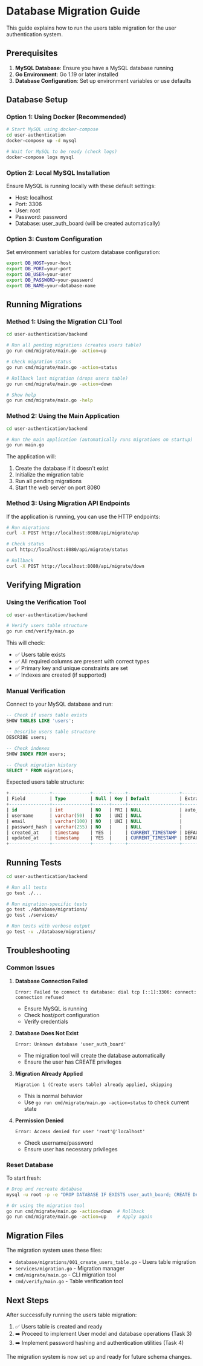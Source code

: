 # Database Migration Guide

This guide explains how to run the users table migration for the user authentication system.

## Prerequisites

1. **MySQL Database**: Ensure you have a MySQL database running
2. **Go Environment**: Go 1.19 or later installed
3. **Database Configuration**: Set up environment variables or use defaults

## Database Setup

### Option 1: Using Docker (Recommended)

```bash
# Start MySQL using docker-compose
cd user-authentication
docker-compose up -d mysql

# Wait for MySQL to be ready (check logs)
docker-compose logs mysql
```

### Option 2: Local MySQL Installation

Ensure MySQL is running locally with these default settings:
- Host: localhost
- Port: 3306
- User: root
- Password: password
- Database: user_auth_board (will be created automatically)

### Option 3: Custom Configuration

Set environment variables for custom database configuration:

```bash
export DB_HOST=your-host
export DB_PORT=your-port
export DB_USER=your-user
export DB_PASSWORD=your-password
export DB_NAME=your-database-name
```

## Running Migrations

### Method 1: Using the Migration CLI Tool

```bash
cd user-authentication/backend

# Run all pending migrations (creates users table)
go run cmd/migrate/main.go -action=up

# Check migration status
go run cmd/migrate/main.go -action=status

# Rollback last migration (drops users table)
go run cmd/migrate/main.go -action=down

# Show help
go run cmd/migrate/main.go -help
```

### Method 2: Using the Main Application

```bash
cd user-authentication/backend

# Run the main application (automatically runs migrations on startup)
go run main.go
```

The application will:
1. Create the database if it doesn't exist
2. Initialize the migration table
3. Run all pending migrations
4. Start the web server on port 8080

### Method 3: Using Migration API Endpoints

If the application is running, you can use the HTTP endpoints:

```bash
# Run migrations
curl -X POST http://localhost:8080/api/migrate/up

# Check status
curl http://localhost:8080/api/migrate/status

# Rollback
curl -X POST http://localhost:8080/api/migrate/down
```

## Verifying Migration

### Using the Verification Tool

```bash
cd user-authentication/backend

# Verify users table structure
go run cmd/verify/main.go
```

This will check:
- ✅ Users table exists
- ✅ All required columns are present with correct types
- ✅ Primary key and unique constraints are set
- ✅ Indexes are created (if supported)

### Manual Verification

Connect to your MySQL database and run:

```sql
-- Check if users table exists
SHOW TABLES LIKE 'users';

-- Describe users table structure
DESCRIBE users;

-- Check indexes
SHOW INDEX FROM users;

-- Check migration history
SELECT * FROM migrations;
```

Expected users table structure:

```sql
+---------------+--------------+------+-----+-------------------+-------------------+
| Field         | Type         | Null | Key | Default           | Extra             |
+---------------+--------------+------+-----+-------------------+-------------------+
| id            | int          | NO   | PRI | NULL              | auto_increment    |
| username      | varchar(50)  | NO   | UNI | NULL              |                   |
| email         | varchar(100) | NO   | UNI | NULL              |                   |
| password_hash | varchar(255) | NO   |     | NULL              |                   |
| created_at    | timestamp    | YES  |     | CURRENT_TIMESTAMP | DEFAULT_GENERATED |
| updated_at    | timestamp    | YES  |     | CURRENT_TIMESTAMP | DEFAULT_GENERATED |
+---------------+--------------+------+-----+-------------------+-------------------+
```

## Running Tests

```bash
cd user-authentication/backend

# Run all tests
go test ./...

# Run migration-specific tests
go test ./database/migrations/
go test ./services/

# Run tests with verbose output
go test -v ./database/migrations/
```

## Troubleshooting

### Common Issues

1. **Database Connection Failed**
   ```
   Error: Failed to connect to database: dial tcp [::1]:3306: connect: connection refused
   ```
   - Ensure MySQL is running
   - Check host/port configuration
   - Verify credentials

2. **Database Does Not Exist**
   ```
   Error: Unknown database 'user_auth_board'
   ```
   - The migration tool will create the database automatically
   - Ensure the user has CREATE privileges

3. **Migration Already Applied**
   ```
   Migration 1 (Create users table) already applied, skipping
   ```
   - This is normal behavior
   - Use `go run cmd/migrate/main.go -action=status` to check current state

4. **Permission Denied**
   ```
   Error: Access denied for user 'root'@'localhost'
   ```
   - Check username/password
   - Ensure user has necessary privileges

### Reset Database

To start fresh:

```bash
# Drop and recreate database
mysql -u root -p -e "DROP DATABASE IF EXISTS user_auth_board; CREATE DATABASE user_auth_board;"

# Or using the migration tool
go run cmd/migrate/main.go -action=down  # Rollback
go run cmd/migrate/main.go -action=up    # Apply again
```

## Migration Files

The migration system uses these files:

- `database/migrations/001_create_users_table.go` - Users table migration
- `services/migration.go` - Migration manager
- `cmd/migrate/main.go` - CLI migration tool
- `cmd/verify/main.go` - Table verification tool

## Next Steps

After successfully running the users table migration:

1. ✅ Users table is created and ready
2. ➡️ Proceed to implement User model and database operations (Task 3)
3. ➡️ Implement password hashing and authentication utilities (Task 4)

The migration system is now set up and ready for future schema changes.